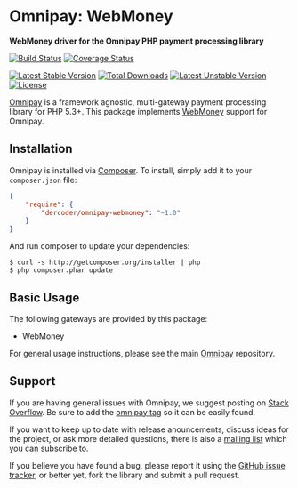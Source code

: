 # Omnipay: WebMoney

**WebMoney driver for the Omnipay PHP payment processing library**

[![Build Status](https://travis-ci.org/dercoder/omnipay-webmoney.svg?branch=master)](https://travis-ci.org/dercoder/omnipay-webmoney)
[![Coverage Status](https://coveralls.io/repos/dercoder/omnipay-webmoney/badge.svg?branch=master&service=github)](https://coveralls.io/github/dercoder/omnipay-webmoney?branch=master)

[![Latest Stable Version](https://poser.pugx.org/dercoder/omnipay-webmoney/v/stable.png)](https://packagist.org/packages/dercoder/omnipay-webmoney)
[![Total Downloads](https://poser.pugx.org/dercoder/omnipay-webmoney/downloads.png)](https://packagist.org/packages/dercoder/omnipay-webmoney)
[![Latest Unstable Version](https://poser.pugx.org/dercoder/omnipay-webmoney/v/unstable.png)](https://packagist.org/packages/dercoder/omnipay-webmoney)
[![License](https://poser.pugx.org/dercoder/omnipay-webmoney/license.png)](https://packagist.org/packages/dercoder/omnipay-webmoney)

[Omnipay](https://github.com/omnipay/omnipay) is a framework agnostic, multi-gateway payment
processing library for PHP 5.3+. This package implements [WebMoney](https://www.webmoney.az) support for Omnipay.

## Installation

Omnipay is installed via [Composer](http://getcomposer.org/). To install, simply add it
to your `composer.json` file:

```json
{
    "require": {
        "dercoder/omnipay-webmoney": "~1.0"
    }
}
```

And run composer to update your dependencies:

    $ curl -s http://getcomposer.org/installer | php
    $ php composer.phar update

## Basic Usage

The following gateways are provided by this package:

* WebMoney

For general usage instructions, please see the main [Omnipay](https://github.com/omnipay/omnipay)
repository.

## Support

If you are having general issues with Omnipay, we suggest posting on
[Stack Overflow](http://stackoverflow.com/). Be sure to add the
[omnipay tag](http://stackoverflow.com/questions/tagged/omnipay) so it can be easily found.

If you want to keep up to date with release anouncements, discuss ideas for the project,
or ask more detailed questions, there is also a [mailing list](https://groups.google.com/forum/#!forum/omnipay) which
you can subscribe to.

If you believe you have found a bug, please report it using the [GitHub issue tracker](https://github.com/dercoder/omnipay-webmoney/issues),
or better yet, fork the library and submit a pull request.